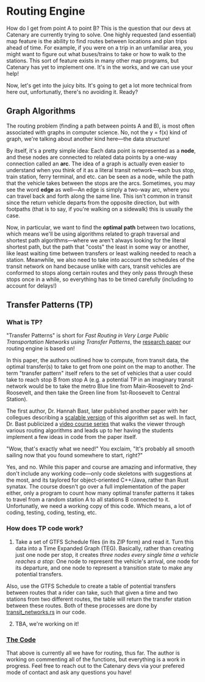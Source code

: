 # Routing Engine

How do I get from point A to point B? This is the question that our devs at Catenary are currently trying to solve. One highly requested (and essential) map feature is the ability to find routes between locations and plan trips ahead of time. For example, if you were on a trip in an unfamiliar area, you might want to figure out what buses/trains to take or how to walk to the stations. This sort of feature exists in many other map programs, but Catenary has yet to implement one. It's in the works, and we can use your help! 

Now, let's get into the juicy bits. It's going to get a lot more technical from here out, unfortunatly, there's no avoiding it. Ready?


## Graph Algorithms
The routing problem (finding a path between points A and B), is most often associated with graphs in computer science. No, not the y = f(x) kind of graph, we're talking about another kind here—the data structure! 

By itself, it's a pretty simple idea: Each data point is represented as a **node**, and these nodes are connected to related data points by a one-way connection called an **arc**. The idea of a graph is actually even easier to understand when you think of it as a literal transit network—each bus stop, train station, ferry terminal, and etc. can be seen as a node, while the path that the vehicle takes between the stops are the arcs. Sometimes, you may see the word **edge** as well—An edge is simply a two-way arc, where you can travel back and forth along the same line. This isn't common in transit since the return vehicle departs from the opposite direction, but with footpaths (that is to say, if you're walking on a sidewalk) this is usually the case. 

Now, in particular, we want to find the **optimal path** between two locations, which means we'll be using algorithms related to graph traversal and shortest path algorithms—where we aren't always looking for the literal shortest path, but the path that "costs" the least in some way or another, like least waiting time between transfers or least walking needed to reach a station. Meanwhile, we also need to take into account the schedules of the transit network on hand because unlike with cars, transit vehicles are conformed to stops along certain routes and they only pass through these stops once in a while, so everything has to be timed carefully (including to account for delays!)


## Transfer Patterns (TP)

### What is TP?
"Transfer Patterns" is short for *Fast Routing in Very Large Public Transportation Networks using Transfer Patterns*, the [research paper](https://ad.informatik.uni-freiburg.de/files/transferpatterns.pdf) our routing engine is based on! 

In this paper, the authors outlined how to compute, from transit data, the optimal transfer(s) to take to get from one point on the map to another. The term "transfer pattern" itself refers to the set of vehicles that a user could take to reach stop B from stop A (e.g. a potential TP in an imaginary transit network would be to take the metro Blue line from Main-Roosevelt to 2nd-Roosevelt, and then take the Green line from 1st-Roosevelt to Central Station). 

The first author, Dr. Hannah Bast, later published another paper with her collegues describing a [scalable version](https://ad-publications.cs.uni-freiburg.de/ALENEX_scalable_tp_BHS_2016.pdf) of this algorithm set as well. In fact, Dr. Bast publicized a [video course series](https://ad-wiki.informatik.uni-freiburg.de/teaching/EfficientRoutePlanningSS2012) that walks the viewer through various routing algorithms and leads up to her having the students implement a few ideas in code from the paper itself.

"Wow, that's exactly what we need!" You exclaim, "It's probably all smooth sailing now that you found somewhere to start, right?"

Yes, and no. While this paper and course are amazing and informative, they don't include any working code—only code skeletons with suggestions at the most, and its taylored for object-oriented C++/Java, rather than Rust synatax. The course doesn't go over a full implementation of the paper either, only a program to count how many optimal transfer patterns it takes to travel from a random station A to all stations B connected to it. Unfortunatly, we need a working copy of this code. Which means, a lot of coding, testing, coding, testing, etc.

### How does TP code work?

1) Take a set of GTFS Schedule files (in its ZIP form) and read it. Turn this data into a Time Expanded Graph (TEG). Basically, rather than creating just one node per stop, it creates *three nodes every single time a vehicle reaches a stop*: One node to represent the vehicle's arrival, one node for its departure, and one node to represent a transition state to make any potential transfers. 

Also, use the GTFS Schedule to create a table of potential transfers between routes that a rider can take, such that given a time and two stations from two different routes, the table will return the transfer station between these routes. Both of these processes are done by [transit_networks.rs](https://github.com/catenarytransit/catenary-routing-engine/blob/main/src/transit_network.rs) in our code. 

2) TBA, we're working on it!

### [The Code](https://github.com/catenarytransit/catenary-routing-engine)
That above is currently all we have for routing, thus far. The author is working on commenting all of the functions, but everything is a work in progress. Feel free to reach out to the Catenary devs via your prefered mode of contact and ask any questions you have!
